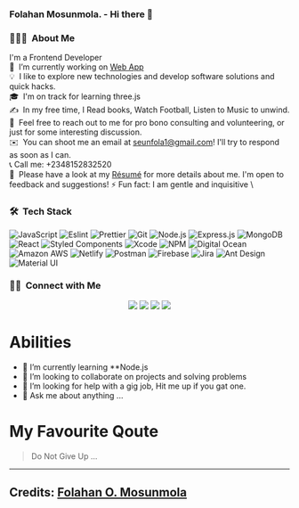 ### Folahan Mosunmola. - Hi there 👋 


### 👨🏻‍💻 &nbsp;About Me
I'm a Frontend Developer\
🔭 &nbsp;I’m currently working on [Web App](https://github.com/OnlyTips-Dev)\
💡 &nbsp;I like to explore new technologies and develop software solutions and quick hacks.\
🎓 &nbsp;I'm on track for learning three.js\
✍️ &nbsp;In my free time, I Read books, Watch Football, Listen to Music to unwind.\
💬 &nbsp;Feel free to reach out to me for pro bono consulting and volunteering, or just for some interesting discussion.\
✉️ &nbsp;You can shoot me an email at seunfola1@gmail.com! I'll try to respond as soon as I can.\
📞 Call me: +2348152832520 \
📄 &nbsp;Please have a look at my [Résumé](https://t.co/k0aVfja890) for more details about me. I'm open to feedback and suggestions!
⚡ Fun fact:  I am gentle and inquisitive \

### 🛠 &nbsp;Tech Stack


![JavaScript](https://img.shields.io/badge/-JavaScript-000?&logo=JavaScript)
![Eslint](https://img.shields.io/badge/-Eslint-000?&logo=Eslint)
![Prettier](https://img.shields.io/badge/-Prettier-000?&logo=Prettier)
![Git](https://img.shields.io/badge/-Git-000?&logo=git)
![Node.js](https://img.shields.io/badge/-Node.js-000?&logo=node.js)
![Express.js](https://img.shields.io/badge/-Express.js-000)
![MongoDB](https://img.shields.io/badge/-MongoDB-000?&logo=mongodb)
![React](https://img.shields.io/badge/-React-000?&logo=React)
![Styled Components](https://img.shields.io/badge/-Styled%20Components-000?&logo=styled-components)
![Xcode](https://img.shields.io/badge/-Xcode-000?&logo=Xcode)
![NPM](https://img.shields.io/badge/-NPM-000?&logo=NPM)
![Digital Ocean](https://img.shields.io/badge/-Digital%20Ocean-000?&logo=DigitalOcean)
![Amazon AWS](https://img.shields.io/badge/-Amazon%20AWS-000?&logo=amazon-aws)
![Netlify](https://img.shields.io/badge/-Netlify-000?&logo=Netlify)
![Postman](https://img.shields.io/badge/-Postman-000?&logo=Postman)
![Firebase](https://img.shields.io/badge/-Firebase-000?&logo=Firebase)
![Jira](https://img.shields.io/badge/-Jira-000?&logo=jira-software)
![Ant Design](https://img.shields.io/badge/-Ant%20Design-000?&logo=Ant-Design)
![Material UI](https://img.shields.io/badge/-Material%20UI-000?&logo=Material-UI)
<br />



### 🤝🏻 &nbsp;Connect with Me

<p align="center">
<a href="https://www.seunfola.io"><img src="https://img.shields.io/badge/-seunfola.com-3423A6?style=flat&logo=Google-Chrome&logoColor=white"/></a>
<a href="https://linkedin.com/in/folahan-mosunmola"><img src="https://img.shields.io/badge/-FolahanMosunmola%20.-0077B5?style=flat&logo=Linkedin&logoColor=white"/></a>
<a href="mailto:seunfola1@gmail.com"><img src="https://img.shields.io/badge/-seunfola1@gmail.com-D14836?style=flat&logo=Gmail&logoColor=white"/></a>
<a href="https://instagram.com/clanbreed/"><img src="https://img.shields.io/badge/-@clanbreed-E4405F?style=flat&logo=Instagram&logoColor=white"/></a>
</p>



# Abilities
- 🌱 I’m currently learning **Node.js
- 👯 I’m looking to collaborate on projects and solving problems
- 🤔 I’m looking for help with a gig job, Hit me up if you gat one.
- 💬 Ask me about anything ...




# My Favourite Qoute
>Do Not Give Up 
...

-----

Credits: [Folahan O. Mosunmola](https://github.com/seunfola)
-----
